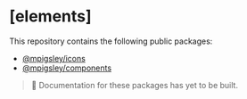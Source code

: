 # [elements]

This repository contains the following public packages:

- [@mpigsley/icons](https://github.com/mpigsley/elements/blob/main/packages/react-icons/README.md)
- [@mpigsley/components](https://github.com/mpigsley/elements/blob/main/packages/components/README.md)

> 📝 Documentation for these packages has yet to be built.
